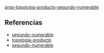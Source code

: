 [prop-topologia-producto-segundo-numerable](pdf/prop-topologia-producto-segundo-numerable.pdf)

## Referencias
- [segundo-numerable](./segundo-numerable.md)
- [topologia-producto](./topologia-producto.md)
- [segundo-numerable](./segundo-numerable.md)

